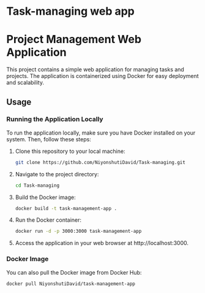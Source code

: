 # Task-managing web app
# Project Management Web Application

This project contains a simple web application for managing tasks and projects. The application is containerized using Docker for easy deployment and scalability.

## Usage

### Running the Application Locally

To run the application locally, make sure you have Docker installed on your system. Then, follow these steps:

1. Clone this repository to your local machine:

    ```bash
    git clone https://github.com/NiyonshutiDavid/Task-managing.git
    ```

2. Navigate to the project directory:

    ```bash
    cd Task-managing
    ```

3. Build the Docker image:

    ```bash
    docker build -t task-management-app .
    ```

4. Run the Docker container:

    ```bash
    docker run -d -p 3000:3000 task-management-app
    ```

5. Access the application in your web browser at http://localhost:3000.

### Docker Image

You can also pull the Docker image from Docker Hub:

```bash
docker pull NiyonshutiDavid/task-management-app

